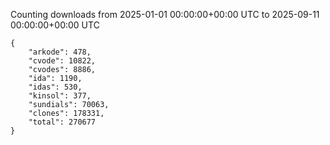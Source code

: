 
Counting downloads from 2025-01-01 00:00:00+00:00 UTC to 2025-09-11 00:00:00+00:00 UTC

```
{
    "arkode": 478,
    "cvode": 10822,
    "cvodes": 8886,
    "ida": 1190,
    "idas": 530,
    "kinsol": 377,
    "sundials": 70063,
    "clones": 178331,
    "total": 270677
}
```

